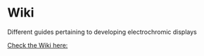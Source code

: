 # Wiki
Different guides pertaining to developing electrochromic displays

[Check the Wiki here:](https://github.com/DecoChrom/Wiki/wiki)
